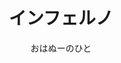 ---
title: "インフェルノ"
author: "おはぬーのひと"
url: "https://twitter.com/Gin_meki_"
img: "posts_icon/007/icon.png"
---